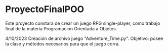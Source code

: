 # ProyectoFinalPOO
 Este proyecto constara de crear un juego RPG single-player, como trabajo final de la materia Programacion Orientada a Objetos.

4/10/2023
Creación de archivo juego "Adventure_Time.py". Objetivo: posee la clase y métodos necesarios para que el juego corra.